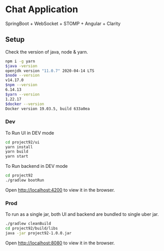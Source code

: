 # Chat Application

SpringBoot + WebSocket + STOMP + Angular + Clarity

## Setup

Check the version of java, node & yarn.

```bash
npm i -g yarn
$java -version
openjdk version "11.0.7" 2020-04-14 LTS
$node --version
v14.17.0
$npm --version
6.14.13
$yarn --version
1.22.17
$docker --version
Docker version 19.03.5, build 633a0ea
```

### Dev

To Run UI in DEV mode

```bash
cd project92/ui
yarn install
yarn build
yarn start
```

To Run backend in DEV mode

```bash
cd project92
./gradlew bootRun
```

Open [http://localhost:4200](http://localhost:4200) to view it in the browser.


### Prod
To run as a single jar, both UI and backend are bundled to single uber jar.

```bash
./gradlew cleanBuild
cd project92/build/libs
java -jar project92-1.0.0.jar
```

Open [http://localhost:8080](http://localhost:8080) to view it in the browser.

